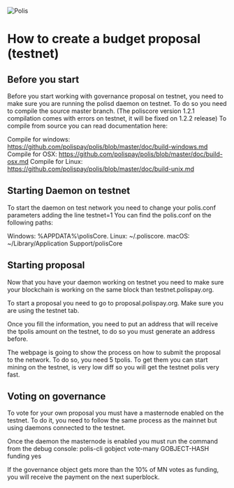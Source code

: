 ![Polis](https://github.com/polispay/polis-doc/raw/master/resources/polis.png "Polis")

# How to create a budget proposal (testnet)

## Before you start
Before you start working with governance proposal on testnet, you need to make sure you are running the polisd daemon on testnet. To do so you need to compile the source master branch. (The poliscore version 1.2.1 compilation comes with errors on testnet, it will be fixed on 1.2.2 release)
To compile from source you can read documentation here:

Compile for windows: https://github.com/polispay/polis/blob/master/doc/build-windows.md
Compile for OSX: https://github.com/polispay/polis/blob/master/doc/build-osx.md
Compile for Linux: https://github.com/polispay/polis/blob/master/doc/build-unix.md

## Starting Daemon on testnet

To start the daemon on test network you need to change your polis.conf parameters adding the line testnet=1
You can find the polis.conf on the following paths:

Windows: %APPDATA%\polisCore.
Linux: ~/.poliscore.
macOS: ~/Library/Application Support/polisCore

## Starting proposal

Now that you have your daemon working on testnet you need to make sure your blockchain is working on the same block than testnet.polispay.org.

To start a proposal you need to go to proposal.polispay.org. Make sure you are using the testnet tab.

Once you fill the information, you need to put an address that will receive the tpolis amount on the testnet, to do so you must generate an address before.

The webpage is going to show the process on how to submit the proposal to the network. To do so, you need 5 tpolis. To get them you can start mining on the testnet, is very low diff so you will get the testnet polis very fast.

## Voting on governance

To vote for your own proposal you must have a masternode enabled on the testnet. To do it, you need to follow the same process as the mainnet but using daemons connected to the testnet.

Once the daemon the masternode is enabled you must run the command from the debug console:
polis-cli gobject vote-many GOBJECT-HASH funding yes

If the governance object gets more than the 10% of MN votes as funding, you will receive the payment on the next superblock.
